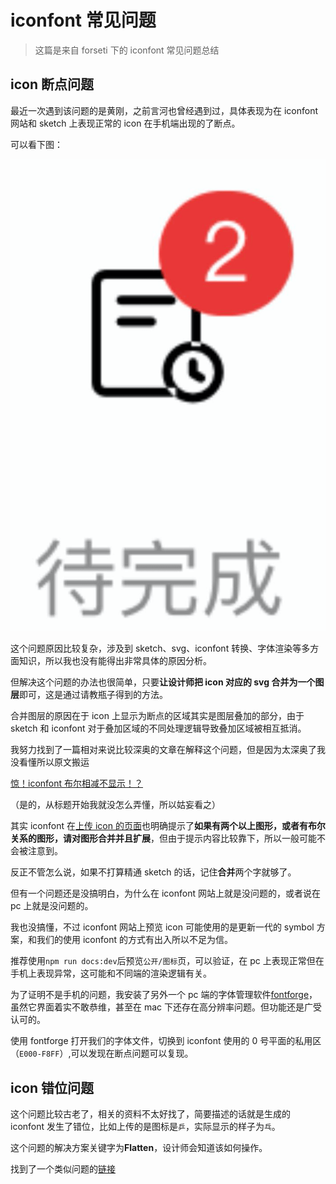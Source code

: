 # iconfont 常见问题

> 这篇是来自 forseti 下的 iconfont 常见问题总结

## icon 断点问题

最近一次遇到该问题的是黄刚，之前言河也曾经遇到过，具体表现为在 iconfont 网站和 sketch 上表现正常的 icon 在手机端出现的了断点。

可以看下图：

![icon断点示例](./images/icon-break-demo.png)

这个问题原因比较复杂，涉及到 sketch、svg、iconfont 转换、字体渲染等多方面知识，所以我也没有能得出非常具体的原因分析。

但解决这个问题的办法也很简单，只要**让设计师把 icon 对应的 svg 合并为一个图层**即可，这是通过请教瓶子得到的方法。

合并图层的原因在于 icon 上显示为断点的区域其实是图层叠加的部分，由于 sketch 和 iconfont 对于叠加区域的不同处理逻辑导致叠加区域被相互抵消。

我努力找到了一篇相对来说比较深奥的文章在解释这个问题，但是因为太深奥了我没看懂所以原文搬运

[惊！iconfont 布尔相减不显示！？](https://www.ui.cn/details/246569)

（是的，从标题开始我就没怎么弄懂，所以姑妄看之）

其实 iconfont 在[上传 icon 的页面](https://www.iconfont.cn/icons/upload)也明确提示了**如果有两个以上图形，或者有布尔关系的图形，请对图形合并并且扩展**，但由于提示内容比较靠下，所以一般可能不会被注意到。

反正不管怎么说，如果不打算精通 sketch 的话，记住**合并**两个字就够了。

但有一个问题还是没搞明白，为什么在 iconfont 网站上就是没问题的，或者说在 pc 上就是没问题的。

我也没搞懂，不过 iconfont 网站上预览 icon 可能使用的是更新一代的 symbol 方案，和我们的使用 iconfont 的方式有出入所以不足为信。

推荐使用`npm run docs:dev`后预览`公开/图标`页，可以验证，在 pc 上表现正常但在手机上表现异常，这可能和不同端的渲染逻辑有关。

为了证明不是手机的问题，我安装了另外一个 pc 端的字体管理软件[fontforge](https://github.com/fontforge/fontforge)，虽然它界面着实不敢恭维，甚至在 mac 下还存在高分辨率问题。但功能还是广受认可的。

使用 fontforge 打开我们的字体文件，切换到 iconfont 使用的 0 号平面的私用区（`E000-F8FF`）,可以发现在断点问题可以复现。

## icon 错位问题

这个问题比较古老了，相关的资料不太好找了，简要描述的话就是生成的 iconfont 发生了错位，比如上传的是图标是`乒`，实际显示的样子为`乓`。

这个问题的解决方案关键字为**Flatten**，设计师会知道该如何操作。

找到了一个类似问题的[链接](https://github.com/thx/iconfont-plus/issues/1315)

